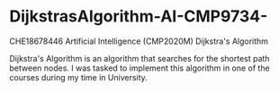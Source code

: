 # DijkstrasAlgorithm-AI-CMP9734-
CHE18678446 Artificial Intelligence (CMP2020M) Dijkstra's Algorithm

Dijkstra's Algorithm is an algorithm that searches for the shortest path between nodes. I was tasked to implement this algorithm in one of the courses during my time in University.
